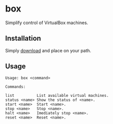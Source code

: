 # box

Simplify control of VirtualBox machines.

## Installation

Simply [download](https://raw.github.com/nmtmason/box/master/box) and place on your path.

## Usage

    Usage: box <command>

    Commands:

    list          List available virtual machines.
    status <name> Show the status of <name>.
    start <name>  Start <name>.
    stop <name>   Stop <name>.
    halt <name>   Imediately stop <name>.
    reset <name>  Reset <name>.

